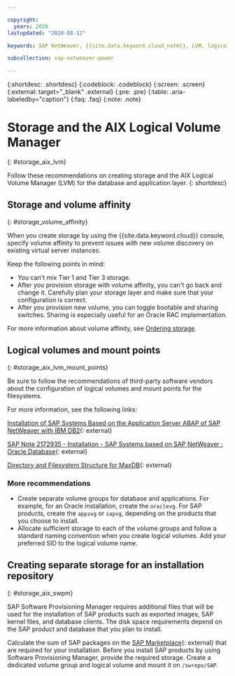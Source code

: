 ```yaml
---

copyright:
  years: 2020
lastupdated: "2020-08-12"

keywords: SAP NetWeaver, {{site.data.keyword.cloud_notm}}, LVM, logical volume, mount points, volume affinity

subcollection: sap-netweaver-power

---
```


{:shortdesc: .shortdesc}
{:codeblock: .codeblock}
{:screen: .screen}
{:external: target="_blank" .external}
{:pre: .pre}
{:table: .aria-labeledby="caption"}
{:faq: .faq}
{:note: .note}

# Storage and the AIX Logical Volume Manager   
{: #storage_aix_lvm}

Follow these recommendations on creating storage and the AIX Logical Volume Manager (LVM) for the database and application layer.
{: shortdesc}

## Storage and volume affinity  
{: #storage_volume_affinity}

When you create storage by using the {{site.data.keyword.cloud}} console, specify volume affinity to prevent issues with new volume discovery on existing virtual server instances.

Keep the following points in mind:

* You can't mix Tier 1 and Tier 3 storage.
* After you provision storage with volume affinity, you can't go back and change it. Carefully plan your storage layer and make sure that your configuration is correct. 
* After you provision new volume, you can toggle bootable and sharing switches. Sharing is especially useful for an Oracle RAC implementation.

For more information about volume affinity, see [Ordering storage](/docs/sap-netweaver-power?topic=sap-netweaver-power-order_storage).

## Logical volumes and mount points  
{: #storage_aix_lvm_mount_points}

Be sure to follow the recommendations of third-party software vendors about the configuration of logical volumes and mount points for the filesystems. 

For more information, see the following links:

[Installation of SAP Systems Based on the Application Server ABAP of SAP NetWeaver with IBM DB2](https://help.sap.com/doc/4f95f7ac741a1014956dd879c2537334/CURRENT_VERSION/en-US/db6_inst_71x_unix_abap.pdf){: external}

[SAP Note 2172935 - Installation - SAP Systems based on SAP NetWeaver : Oracle Database](https://launchpad.support.sap.com/#/notes/2172935){: external}

[Directory and Filesystem Structure for MaxDB](https://maxdb.sap.com/doc/7_6/44/118d969c471a75e10000000a1553f6/content.htm){: external}

### More recommendations

* Create separate volume groups for database and applications. For example, for an Oracle installation, create the `oraclevg`. For SAP products, create the `appsvg` or `sapvg`, depending on the products that you choose to install.
* Allocate sufficient storage to each of the volume groups and follow a standard naming convention when you create logical volumes. Add your preferred SID to the logical volume name.

## Creating separate storage for an installation repository 
{: #storage_aix_swpm}

SAP Software Provisioning Manager requires additional files that will be used for the installation of SAP products such as exported images, SAP kernel files, and database clients.
The disk space requirements depend on the SAP product and database that you plan to install.

Calculate the sum of SAP packages on the [SAP Marketplace](https://support.sap.com/en/my-support/software-downloads.html){: external} that are required for your installation. Before you install SAP products by using Software Provisioning Manager, provide the required storage. 
Create a dedicated volume group and logical volume and mount it on `/swrepo/SAP`. 



